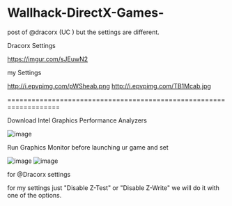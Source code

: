 # Wallhack-DirectX-Games-


post of @dracorx (UC ) but   the settings are different.


Dracorx Settings 

https://imgur.com/sJEuwN2


my Settings 

http://i.epvpimg.com/pWSheab.png
http://i.epvpimg.com/TB1Mcab.jpg

===================================================================


Download Intel Graphics Performance Analyzers

![image](https://user-images.githubusercontent.com/82482104/115867799-d0521c80-a43b-11eb-9d68-7a9ae9319dcc.png)


Run Graphics Monitor before launching ur game  and set

![image](https://user-images.githubusercontent.com/82482104/115867831-de07a200-a43b-11eb-85c1-0db61b573330.png)
![image](https://user-images.githubusercontent.com/82482104/115867845-e1029280-a43b-11eb-82ee-accfbddd144e.png)
 
 
 for @Dracorx settings
 
 for my settings just "Disable Z-Test" or "Disable Z-Write" we will do it with one of the options.
